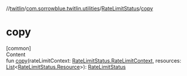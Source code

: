 //[twitlin](../../index.md)/[com.sorrowblue.twitlin.utilities](../index.md)/[RateLimitStatus](index.md)/[copy](copy.md)



# copy  
[common]  
Content  
fun [copy](copy.md)(rateLimitContext: [RateLimitStatus.RateLimitContext](-rate-limit-context/index.md), resources: [List](https://kotlinlang.org/api/latest/jvm/stdlib/kotlin.collections/-list/index.html)<[RateLimitStatus.Resource](-resource/index.md)>): [RateLimitStatus](index.md)  



